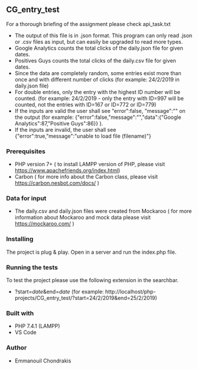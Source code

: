 ## CG_entry_test

For a thorough briefing of the assignment please check api_task.txt <br/>

* The output of this file is in .json format. This program can only read .json or .csv files as input, but can easily be upgraded to read more types.
* Google Analytics counts the total clicks of the daily.json file for given dates.
* Positives Guys counts the total clicks of the daily.csv file for given dates.
* Since the data are completely random, some entries exist more than once and with different number of clicks (for example: 24/2/2019 in daily.json file)
* For double entries, only the entry with the highest ID number will be counted. (for example: 24/2/2019 - only the entry with ID=997 will be counted, not the entries with ID=167 or ID=772 or ID=779)
* If the inputs are valid the user shall see "error":false, "message":"" on the output (for example: {"error":false,"message":"","data":{"Google Analytics":87,"Positive Guys":86}} ).
* If the inputs are invalid, the user shall see {"error":true,"message":"unable to load file (filename)"}

### Prerequisites

* PHP version 7+ ( to install LAMPP version of PHP, please visit https://www.apachefriends.org/index.html)
* Carbon  ( for more info about the Carbon class, please visit https://carbon.nesbot.com/docs/ )

###  Data for input

* The daily.csv and daily.json files were created from Mockaroo ( for more information about Mockaroo and mock data please visit https://mockaroo.com/ )

### Installing

The project is plug & play. Open in a server and run the index.php file.

### Running the tests

To test the project please use the following extension in the searchbar.

* ?start=*date*&end=*date* (for example:  http://localhost/php-projects/CG_entry_test/?start=24/2/2019&end=25/2/2019)

### Built with

* PHP 7.4.1 (LAMPP)
* VS Code


### Author

* Emmanouil Chondrakis

